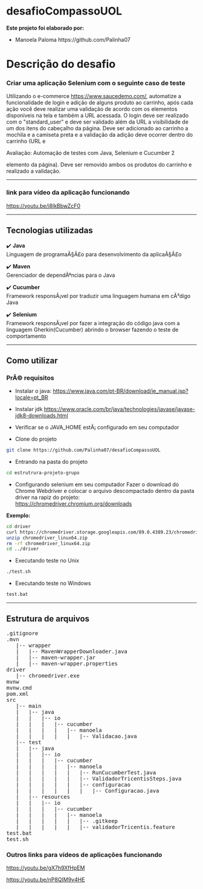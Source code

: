 # desafioCompassoUOL

<b>Este projeto foi elaborado por:</b>
<ul>
<li>Manoela Paloma https://github.com/Palinha07</li>
</ul>

# Descrição do desafio

### Criar uma aplicação Selenium com o seguinte caso de teste

Utilizando o e-commerce https://www.saucedemo.com/, automatize
a funcionalidade de login e adição de alguns produto ao carrinho,
após cada ação você deve realizar uma validação de acordo com
os elementos disponíveis na tela e também a URL acessada.
O login deve ser realizado com o "standard_user" e deve ser
validado além da URL a visibilidade de um dos itens do cabeçalho
da página.
Deve ser adicionado ao carrinho a mochila e a camiseta preta e a
validação da adição deve ocorrer dentro do carrinho (URL e

Avaliação: Automação de testes com Java, Selenium e Cucumber 2

elemento da página).
Deve ser removido ambos os produtos do carrinho e realizado a
validação.

----------------------------------------------------------------------
### link para vídeo da aplicação funcionando

https://youtu.be/j8lkBbwZcF0

----------------------------------------------------------------------

## Tecnologias utilizadas
:heavy_check_mark: <b>Java</b><br>
Linguagem de programaÃ§Ã£o para desenvolvimento da aplicaÃ§Ã£o<br>

:heavy_check_mark: <b>Maven</b><br>
Gerenciador de dependÃªncias para o Java<br>

:heavy_check_mark: <b>Cucumber</b><br>
Framework responsÃ¡vel por traduzir uma linguagem humana em cÃ³digo Java<br>

:heavy_check_mark: <b>Selenium</b><br>
Framework responsÃ¡vel por fazer a integração do código java com a linguagem Gherkin(Cucumber) abrindo o browser fazendo o teste de comportamento<br>

--------------------------------------------------------------------
## Como utilizar
### PrÃ© requisitos
- Instalar o java:
https://www.java.com/pt-BR/download/ie_manual.jsp?locale=pt_BR
- Instalar jdk
https://www.oracle.com/br/java/technologies/javase/javase-jdk8-downloads.html
- Verificar se o JAVA_HOME estÃ¡ configurado em seu computador



- Clone do projeto
 ```bash
git clone https://github.com/Palinha07/desafioCompassoUOL
 ```

- Entrando na pasta do projeto
 ```bash
cd estrutrura-projeto-grupo
 ```

- Configurando selenium em seu computador
Fazer o download do Chrome Webdriver e colocar o arquivo descompactado dentro da pasta driver na rapiz do projeto:<br>
https://chromedriver.chromium.org/downloads<br>

<b>Exemplo:</b><br>
 ```bash
cd driver
curl https://chromedriver.storage.googleapis.com/89.0.4389.23/chromedriver_linux64.zip
unzip chromedriver_linux64.zip
rm -rf chromedriver_linux64.zip
cd ../driver
 ```
- Executando teste no Unix
 ```bash
./test.sh
 ```

- Executando teste no Windows
 ```bash
test.bat
 ```

--------------------------------------------------------------------
## Estrutura de arquivos
<pre>
.gitignore
.mvn
   |-- wrapper
   |   |-- MavenWrapperDownloader.java
   |   |-- maven-wrapper.jar
   |   |-- maven-wrapper.properties
driver
   |-- chromedriver.exe
mvnw
mvnw.cmd
pom.xml
src
   |-- main
   |   |-- java
   |   |   |-- io
   |   |   |   |-- cucumber
   |   |   |   |   |-- manoela
   |   |   |   |   |   |-- Validacao.java
   |-- test
   |   |-- java
   |   |   |-- io
   |   |   |   |-- cucumber
   |   |   |   |   |-- manoela
   |   |   |   |   |   |-- RunCucumberTest.java
   |   |   |   |   |   |-- ValidadorTricentisSteps.java
   |   |   |   |   |   |-- configuracao
   |   |   |   |   |   |   |-- Configuracao.java
   |   |-- resources
   |   |   |-- io
   |   |   |   |-- cucumber
   |   |   |   |   |-- manoela
   |   |   |   |   |   |-- .gitkeep
   |   |   |   |   |   |-- validadorTricentis.feature
test.bat
test.sh
</pre>

### Outros links para vídeos de aplicações funcionando

https://youtu.be/gX7h9XfHpEM

https://youtu.be/nP8QIM9v4HE
